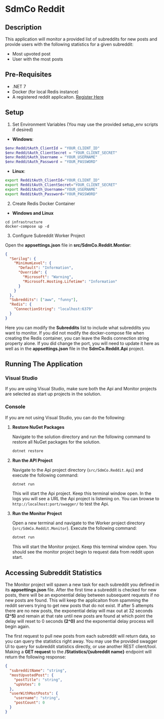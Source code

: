 # SdmCo Reddit

## Description

This application will monitor a provided list of subreddits for new posts and provide users with the following statistics for a given subreddit:

- Most upvoted post
- User with the most posts

## Pre-Requisites

- .NET 7
- Docker (for local Redis instance)
- A registered reddit applicaiton. [Register Here](https://www.reddit.com/wiki/api/)

## Setup

1. Set Environment Variables (You may use the provided setup_env scripts if desired)

- **Windows**:

```powershell
$env:RedditAuth_ClientId = "YOUR_CLIENT_ID"
$env:RedditAuth_ClientSecret = "YOUR_CLIENT_SECRET"
$env:RedditAuth_Username = "YOUR_USERNAME"
$env:RedditAuth_Password = "YOUR_PASSWORD"
```

- **Linux**:

```bash
export RedditAuth_ClientId="YOUR_CLIENT_ID"
export RedditAuth_ClientSecret="YOUR_CLIENT_SECRET"
export RedditAuth_Username="YOUR_USERNAME"
export RedditAuth_Password="YOUR_PASSWORD"
```

2. Create Redis Docker Container

- **Windows and Linux**

```text
cd infrastructure
docker-compose up -d
```

3. Configure Subreddit Worker Project

Open the **appsettings.json** file in **src/SdmCo.Reddit.Montior**:

```json
{
  "Serilog": {
    "MinimumLevel": {
      "Default": "Information",
      "Override": {
        "Microsoft": "Warning",
        "Microsoft.Hosting.Lifetime": "Information"
      }
    }
  },
  "Subreddits": ["aww", "funny"],
  "Redis": {
    "ConnectionString": "localhost:6379"
  }
}
```

Here you can modify the **Subreddits** list to include what subreddits you want to monitor.  If you did not modify the docker-compose file when creating the Redis container, you can leave the Redis connection string property alone.  If you did change the port, you will need to update it here as well as in the **appsettings.json** file in the **SdmCo.Reddit.Api** project.

## Running The Application

### Visual Studio

If you are using Visual Studio, make sure both the Api and Monitor projects are selected as start up projects in the solution.

### Console

If you are not using Visual Studio, you can do the following:

1. **Restore NuGet Packages**

   Navigate to the solution directory and run the following command to restore all NuGet packages for the solution.

   ```bash
   dotnet restore
   ```

2. **Run the API Project**

   Navigate to the Api project directory (`src/SdmCo.Reddit.Api`) and execute the following command:

   ```bash
   dotnet run
   ```

   This will start the Api project.  Keep this terminal window open.  In the logs you will see a URL the Api project is listening on.  You can browse to `http://localhost:port/swagger/` to test the Api.

3. **Run the Monitor Project**

   Open a new terminal and navigate to the Worker project directory (`src/SdmCo.Reddit.Monitor`).  Execute the following command:

   ```bash
   dotnet run
   ```

   This will start the Monitor project.  Keep this terminal window open.  You should see the monitor project begin to request data from reddit upon start.

## Accessing Subreddit Statistics

The Monitor project will spawn a new task for each subreddit you defined in its **appsettings.json** file.  After the first time a subreddit is checked for new posts, there will be an exponential delay between subsequent requests if no new posts are found.  This will keep the applicaiton from spamming the reddit servers trying to get new posts that do not exist.  If after 5 attempts there are no new posts, the exponential delay will max out at 32 seconds **(2^5)** and remain at that rate until new posts are found at which point the delay will reset to 0 seconds **(2^0)** and the exponential delay process will begin again.

The first request to pull new posts from each subreddit will return data, so you can query the statistics right away.  You may use the provided swagger UI to query for subreddit statistics directly, or use another REST client/tool.  Making a **GET request** to the **/Statistics/{subreddit name}** endpoint will return the following response:

```json
{
  "subredditName": "string",
  "mostUpvotedPost": {
    "postTitle": "string",
    "upVotes": 0
  },
  "userWithMostPosts": {
    "username": "string",
    "postCount": 0
  }
}
```
